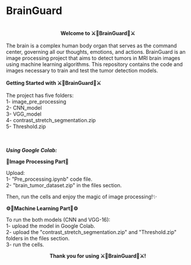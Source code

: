 # BrainGuard
<br>
<div align="center">
<b>Welcome to  ⚔️🧠BrainGuard🧠⚔️</b>
</div>
<br>
The brain is a complex human body organ that serves as the command center, governing all our thoughts, emotions, and actions. BrainGuard is an image processing project that aims to detect tumors in MRI brain images using machine learning algorithms. This repository contains the code and images necessary to train and test the tumor detection models.
<br><br>
<b>Getting Started with ⚔️🧠BrainGuard🧠⚔️</b>
<br><br>
The project has five folders:<br>
1- image_pre_processing<br>
2- CNN_model<br>
3- VGG_model<br>
4- contrast_stretch_segmentation.zip<br>
5- Threshold.zip<br>
<br><br>

**_Using Google Colab:_**

🩻**Image Processing Part**🩻

Upload:<br>
 1- "Pre_processing.ipynb" code file.<br>
 2- "brain_tumor_dataset.zip" in the files section.<br>

Then, run the cells and enjoy the magic of image processing!✨

**⚙️🤖Machine Learning Part🤖⚙️**

To run the both models (CNN and VGG-16):<br>
1- upload the model in Google Colab.<br>
2- upload the "contrast_stretch_segmentation.zip" and "Threshold.zip" folders in the files section.<br>
3- run the cells.<br>
<div align="center">
<b>Thank you for using ⚔️🧠BrainGuard🧠⚔️!</b>
</div>
